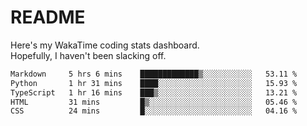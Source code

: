 # README

Here's my WakaTime coding stats dashboard.  
Hopefully, I haven't been slacking off.

<!--START_SECTION:waka-->

```txt
Markdown     5 hrs 6 mins    █████████████▒░░░░░░░░░░░   53.11 %
Python       1 hr 31 mins    ████░░░░░░░░░░░░░░░░░░░░░   15.93 %
TypeScript   1 hr 16 mins    ███▒░░░░░░░░░░░░░░░░░░░░░   13.21 %
HTML         31 mins         █▒░░░░░░░░░░░░░░░░░░░░░░░   05.46 %
CSS          24 mins         █░░░░░░░░░░░░░░░░░░░░░░░░   04.16 %
```

<!--END_SECTION:waka-->